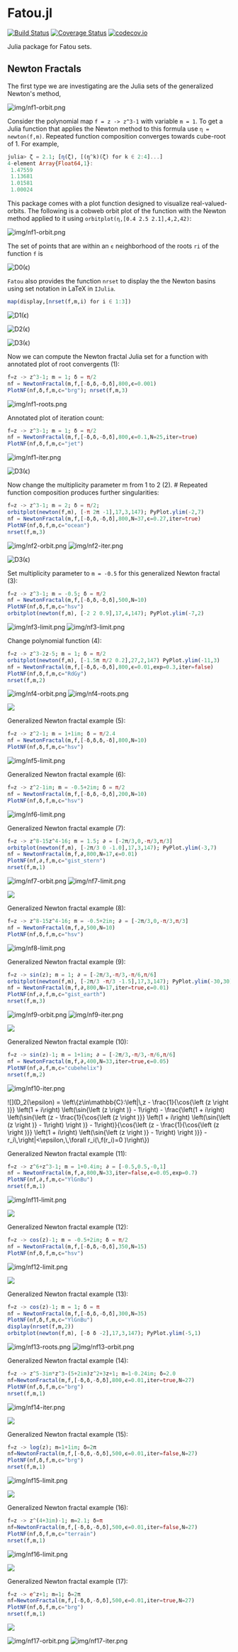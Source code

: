 # Fatou.jl

[![Build Status](https://travis-ci.org/chakravala/Fatou.jl.svg?branch=master)](https://travis-ci.org/chakravala/Fatou.jl) [![Coverage Status](https://coveralls.io/repos/chakravala/Fatou.jl/badge.svg?branch=master&service=github)](https://coveralls.io/github/chakravala/Fatou.jl?branch=master) [![codecov.io](http://codecov.io/github/chakravala/Fatou.jl/coverage.svg?branch=master)](http://codecov.io/github/chakravala/Fatou.jl?branch=master)

Julia package for Fatou sets.

## Newton Fractals

The first type we are investigating are the Julia sets of the generalized Newton's method,

![img/nf1-orbit.png](http://latex.codecogs.com/svg.latex?z%20\mapsto%20z%20-%20m%20\frac{f(z)}{f%27(z)}.)

Consider the polynomial map `f = z -> z^3-1` with variable `m = 1`. To get a Julia function that applies the Newton method to this formula use `η = newton(f,m)`. Repeated function composition converges towards cube-root of 1. For example,
```Julia
julia> ζ = 2.1; [η(ζ), [(η^k)(ζ) for k ∈ 2:4]...]
4-element Array{Float64,1}:
 1.47559
 1.13681
 1.01581
 1.00024
```

This package comes with a plot function designed to visualize real-valued-orbits. The following is a cobweb orbit plot of the function with the Newton method applied to it using `orbitplot(η,[0.4 2.5 2.1],4,2,42)`:

![img/nf1-orbit.png](img/nf1-orbit.png)

The set of points that are within an `ϵ` neighborhood of the roots `ri` of the function `f` is

![D0(ϵ)](http://latex.codecogs.com/svg.latex?D_0(\epsilon)%20=%20\left\\P%20z\in\mathbb{C}:%20\left|\\,z%20-%20r_i\\,\right|%3C\epsilon\\,\\,\forall%20r_i(\\,f(r_i)=0%20)\right})

`Fatou` also provides the function `nrset` to display the   the Newton basins using set notation in LaTeX in `IJulia`.

```Julia
map(display,[nrset(f,m,i) for i ∈ 1:3])
```

![D1(ϵ)](http://latex.codecogs.com/svg.latex?D_1(\epsilon)%20=%20\left\\{z\in\mathbb{C}:\left|\\,z%20-%20\frac{z^{3}%20-%201}{3%20z^{2}}%20-%20r_i\\,\right|%3C\epsilon,\\,\forall%20r_i(\\,f(r_i)=0%20)\right\\})

![D2(ϵ)](http://latex.codecogs.com/svg.latex?D_2(\epsilon)%20=%20\left\\{z\in\mathbb{C}:\left|\\,z%20-%20\frac{\left(z%20-%20\frac{z^{3}%20-%201}{3%20z^{2}}\right)^{3}%20-%201}{3%20\left(z%20-%20\frac{z^{3}%20-%201}{3%20z^{2}}\right)^{2}}%20-%20\frac{z^{3}%20-%201}{3%20z^{2}}%20-%20r_i\\,\right|%3C\epsilon,\\,\forall%20r_i(\\,f(r_i)=0%20)\right\\})

![D3(ϵ)](http://latex.codecogs.com/svg.latex?D_3(\epsilon)%20=%20\left\\{z\in\mathbb{C}:\left|\\,z%20-%20\frac{\left(z%20-%20\frac{\left(z%20-%20\frac{z^{3}%20-%201}{3%20z^{2}}\right)^{3}%20-%201}{3%20\left(z%20-%20\frac{z^{3}%20-%201}{3%20z^{2}}\right)^{2}}%20-%20\frac{z^{3}%20-%201}{3%20z^{2}}\right)^{3}%20-%201}{3%20\left(z%20-%20\frac{\left(z%20-%20\frac{z^{3}%20-%201}{3%20z^{2}}\right)^{3}%20-%201}{3%20\left(z%20-%20\frac{z^{3}%20-%201}{3%20z^{2}}\right)^{2}}%20-%20\frac{z^{3}%20-%201}{3%20z^{2}}\right)^{2}}%20-%20\frac{\left(z%20-%20\frac{z^{3}%20-%201}{3%20z^{2}}\right)^{3}%20-%201}{3%20\left(z%20-%20\frac{z^{3}%20-%201}{3%20z^{2}}\right)^{2}}%20-%20\frac{z^{3}%20-%201}{3%20z^{2}}%20-%20r_i\\,\right|%3C\epsilon,\\,\forall%20r_i(\\,f(r_i)=0%20)\right\\})

Now we can compute the Newton fractal Julia set for a function with annotated plot of root convergents (1):

```Julia
f=z -> z^3-1; m = 1; δ = π/2
nf = NewtonFractal(m,f,[-δ,δ,-δ,δ],800,ϵ=0.001)
PlotNF(nf,δ,f,m,c="brg"); nrset(f,m,3)
```

![img/nf1-roots.png](img/nf1-roots.png)

Annotated plot of iteration count:
```Julia
f=z -> z^3-1; m = 1; δ = π/2
nf = NewtonFractal(m,f,[-δ,δ,-δ,δ],800,ϵ=0.1,N=25,iter=true)
PlotNF(nf,δ,f,m,c="jet")
```

![img/nf1-iter.png](img/nf1-iter.png)

![D3(ϵ)](http://latex.codecogs.com/svg.latex?D_3(\epsilon)%20=%20\left\\{z\in\mathbb{C}:\left|\\,z%20-%20\frac{\left(z%20-%20\frac{\left(z%20-%20\frac{z^{3}%20-%201}{3%20z^{2}}\right)^{3}%20-%201}{3%20\left(z%20-%20\frac{z^{3}%20-%201}{3%20z^{2}}\right)^{2}}%20-%20\frac{z^{3}%20-%201}{3%20z^{2}}\right)^{3}%20-%201}{3%20\left(z%20-%20\frac{\left(z%20-%20\frac{z^{3}%20-%201}{3%20z^{2}}\right)^{3}%20-%201}{3%20\left(z%20-%20\frac{z^{3}%20-%201}{3%20z^{2}}\right)^{2}}%20-%20\frac{z^{3}%20-%201}{3%20z^{2}}\right)^{2}}%20-%20\frac{\left(z%20-%20\frac{z^{3}%20-%201}{3%20z^{2}}\right)^{3}%20-%201}{3%20\left(z%20-%20\frac{z^{3}%20-%201}{3%20z^{2}}\right)^{2}}%20-%20\frac{z^{3}%20-%201}{3%20z^{2}}%20-%20r_i\\,\right|%3C\epsilon,\\,\forall%20r_i(\\,f(r_i)=0%20)\right\\})

Now change the multiplicity parameter m from 1 to 2 (2). # Repeated function composition produces further singularities:

```Julia
f=z -> z^3-1; m = 2; δ = π/2;
orbitplot(newton(f,m), [-π 2π -1],17,3,147); PyPlot.ylim(-2,7)
nf = NewtonFractal(m,f,[-δ,δ,-δ,δ],800,N=37,ϵ=0.27,iter=true)
PlotNF(nf,δ,f,m,c="ocean")
nrset(f,m,3)
```

![img/nf2-orbit.png](img/nf2-orbit.png)
![img/nf2-iter.png](img/nf2-iter.png)

![D3(ϵ)](http://latex.codecogs.com/svg.latex?D_3(\epsilon)%20=%20\left\\{z\in\mathbb{C}:\left|\\,z%20-%20\frac{2%20\left(z%20-%20\frac{2%20\left(z%20-%20\frac{2%20z^{3}%20-%202}{3%20z^{2}}\right)^{3}%20-%202}{3%20\left(z%20-%20\frac{2%20z^{3}%20-%202}{3%20z^{2}}\right)^{2}}%20-%20\frac{2%20z^{3}%20-%202}{3%20z^{2}}\right)^{3}%20-%202}{3%20\left(z%20-%20\frac{2%20\left(z%20-%20\frac{2%20z^{3}%20-%202}{3%20z^{2}}\right)^{3}%20-%202}{3%20\left(z%20-%20\frac{2%20z^{3}%20-%202}{3%20z^{2}}\right)^{2}}%20-%20\frac{2%20z^{3}%20-%202}{3%20z^{2}}\right)^{2}}%20-%20\frac{2%20\left(z%20-%20\frac{2%20z^{3}%20-%202}{3%20z^{2}}\right)^{3}%20-%202}{3%20\left(z%20-%20\frac{2%20z^{3}%20-%202}{3%20z^{2}}\right)^{2}}%20-%20\frac{2%20z^{3}%20-%202}{3%20z^{2}}%20-%20r_i\\,\right|%3C\epsilon,\\,\forall%20r_i(\\,f(r_i)=0%20)\right\\})

Set multiplicity parameter to `m = -0.5` for this generalized Newton fractal (3):

```Julia
f=z -> z^3-1; m = -0.5; δ = π/2
nf = NewtonFractal(m,f,[-δ,δ,-δ,δ],500,N=10)
PlotNF(nf,δ,f,m,c="hsv")
orbitplot(newton(f,m), [-2 2 0.9],17,4,147); PyPlot.ylim(-7,2)
```

![img/nf3-limit.png](img/nf3-limit.png)
![img/nf3-limit.png](img/nf3-orbit.png)

Change polynomial function (4):

```Julia
f=z -> z^3-2z-5; m = 1; δ = π/2
orbitplot(newton(f,m), [-1.5π π/2 0.2],27,2,147) PyPlot.ylim(-11,3)
nf = NewtonFractal(m,f,[-δ,δ,-δ,δ],800,ϵ=0.01,exp=0.3,iter=false)
PlotNF(nf,δ,f,m,c="RdGy")
nrset(f,m,2)
```

![img/nf4-orbit.png](img/nf4-orbit.png)
![img/nf4-roots.png](img/nf4-roots.png)

![](http://latex.codecogs.com/svg.latex?D_2(\epsilon)%20=%20\left\\{z\in\mathbb{C}:\left|\\,z%20-%20\frac{-%202%20z%20+%20\left(z%20-%20\frac{z^{3}%20-%202%20z%20-%205}{3%20z^{2}%20-%202}\right)^{3}%20-%205%20+%20\frac{2%20z^{3}%20-%204%20z%20-%2010}{3%20z^{2}%20-%202}}{3%20\left(z%20-%20\frac{z^{3}%20-%202%20z%20-%205}{3%20z^{2}%20-%202}\right)^{2}%20-%202}%20-%20\frac{z^{3}%20-%202%20z%20-%205}{3%20z^{2}%20-%202}%20-%20r_i\\,\right|%3C\epsilon,\\,\forall%20r_i(\\,f(r_i)=0%20)\right\\})

Generalized Newton fractal example (5):

```Julia
f=z -> z^2-1; m = 1+1im; δ = π/2.4
nf = NewtonFractal(m,f,[-δ,δ,δ,-δ],800,N=10)
PlotNF(nf,δ,f,m,c="hsv")
```

![img/nf5-limit.png](img/nf5-limit.png)

Generalized Newton fractal example (6):

```Julia
f=z -> z^2-1im; m = -0.5+2im; δ = π/2
nf = NewtonFractal(m,f,[-δ,δ,-δ,δ],200,N=10)
PlotNF(nf,δ,f,m,c="hsv")
```

![img/nf6-limit.png](img/nf6-limit.png)

Generalized Newton fractal example (7):

```Julia
f=z -> z^8-15z^4-16; m = 1.5; ∂ = [-2π/3,0,-π/3,π/3]
orbitplot(newton(f,m), [-2π/3 0 -1.0],17,3,147); PyPlot.ylim(-3,7)
nf = NewtonFractal(m,f,∂,800,N=17,ϵ=0.01)
PlotNF(nf,∂,f,m,c="gist_stern")
nrset(f,m,1)
```
![img/nf7-orbit.png](img/nf7-orbit.png)
![img/nf7-limit.png](img/nf7-limit.png)

![](http://latex.codecogs.com/svg.latex?D_1(\epsilon)%20=%20\left\\{z\in\mathbb{C}:\left|\\,z%20-%20\frac{1.5%20z^{8}%20-%2075961.5}{8%20z^{7}}%20-%20r_i\\,\right|%3C\epsilon,\\,\forall%20r_i(\\,f(r_i)=0%20)\right\\})

Generalized Newton fractal example (8):

```Julia
f=z -> z^8-15z^4-16; m = -0.5+2im; ∂ = [-2π/3,0,-π/3,π/3]
nf = NewtonFractal(m,f,∂,500,N=10)
PlotNF(nf,δ,f,m,c="hsv")
```
![img/nf8-limit.png](img/nf8-limit.png)

Generalized Newton fractal example (9):

```Julia
f=z -> sin(z); m = 1; ∂ = [-2π/3,-π/3,-π/6,π/6]
orbitplot(newton(f,m), [-2π/3 -π/3 -1.5],17,3,147); PyPlot.ylim(-30,30)
nf = NewtonFractal(m,f,∂,800,N=17,iter=true,ϵ=0.01)
PlotNF(nf,∂,f,m,c="gist_earth")
nrset(f,m,3)
```
![img/nf9-orbit.png](img/nf9-orbit.png)
![img/nf9-iter.png](img/nf9-iter.png)

![](http://latex.codecogs.com/svg.latex?D_3(\epsilon)%20=%20\left\\{z\in\mathbb{C}:\left|\\,z%20-%20\frac{\sin{\left%20(z%20\right%20)}}{\cos{\left%20(z%20\right%20)}}%20-%20\frac{\sin{\left%20(z%20-%20\frac{\sin{\left%20(z%20\right%20)}}{\cos{\left%20(z%20\right%20)}}%20\right%20)}}{\cos{\left%20(z%20-%20\frac{\sin{\left%20(z%20\right%20)}}{\cos{\left%20(z%20\right%20)}}%20\right%20)}}%20+%20\frac{\sin{\left%20(-%20z%20+%20\frac{\sin{\left%20(z%20\right%20)}}{\cos{\left%20(z%20\right%20)}}%20+%20\frac{\sin{\left%20(z%20-%20\frac{\sin{\left%20(z%20\right%20)}}{\cos{\left%20(z%20\right%20)}}%20\right%20)}}{\cos{\left%20(z%20-%20\frac{\sin{\left%20(z%20\right%20)}}{\cos{\left%20(z%20\right%20)}}%20\right%20)}}%20\right%20)}}{\cos{\left%20(-%20z%20+%20\frac{\sin{\left%20(z%20\right%20)}}{\cos{\left%20(z%20\right%20)}}%20+%20\frac{\sin{\left%20(z%20-%20\frac{\sin{\left%20(z%20\right%20)}}{\cos{\left%20(z%20\right%20)}}%20\right%20)}}{\cos{\left%20(z%20-%20\frac{\sin{\left%20(z%20\right%20)}}{\cos{\left%20(z%20\right%20)}}%20\right%20)}}%20\right%20)}}%20-%20r_i\\,\right|%3C\epsilon,\\,\forall%20r_i(\\,f(r_i)=0%20)\right\\})

Generalized Newton fractal example (10):

```Julia
f=z -> sin(z)-1; m = 1+1im; ∂ = [-2π/3,-π/3,-π/6,π/6]
nf = NewtonFractal(m,f,∂,400,N=33,iter=true,ϵ=0.05)
PlotNF(nf,∂,f,m,c="cubehelix")
nrset(f,m,2)
```

![img/nf10-iter.png](img/nf10-iter.png)

![](D_2(\epsilon) = \left\\{z\in\mathbb{C}:\left|\\,z - \frac{1}{\cos{\left (z \right )}} \left(1 + i\right) \left(\sin{\left (z \right )} - 1\right) - \frac{\left(1 + i\right) \left(\sin{\left (z - \frac{1}{\cos{\left (z \right )}} \left(1 + i\right) \left(\sin{\left (z \right )} - 1\right) \right )} - 1\right)}{\cos{\left (z - \frac{1}{\cos{\left (z \right )}} \left(1 + i\right) \left(\sin{\left (z \right )} - 1\right) \right )}} - r_i\\,\right|<\epsilon,\\,\forall r_i(\\,f(r_i)=0 )\right\\})

Generalized Newton fractal example (11):

```Julia
f=z -> z^6+z^3-1; m = 1+0.4im; ∂ = [-0.5,0.5,-0,1]
nf = NewtonFractal(m,f,∂,800,N=33,iter=false,ϵ=0.05,exp=0.7)
PlotNF(nf,∂,f,m,c="YlGnBu")
nrset(f,m,1)
```

![img/nf11-limit.png](img/nf11-limit.png)

![](http://latex.codecogs.com/svg.latex?D_1(\epsilon)%20=%20\left\\{z\in\mathbb{C}:\left|\\,z%20-%20\frac{\left(1.0%20+%200.4%20i\right)%20\left(z^{6}%20-%20z^{3}%20-%201\right)}{6%20z^{5}%20-%203%20z^{2}}%20-%20r_i\\,\right|%3C\epsilon,\\,\forall%20r_i(\\,f(r_i)=0%20)\right\\})

Generalized Newton fractal example (12):

```Julia
f=z -> cos(z)-1; m = -0.5+2im; δ = π/2
nf = NewtonFractal(m,f,[-δ,δ,-δ,δ],350,N=15)
PlotNF(nf,δ,f,m,c="hsv")
```

![img/nf12-limit.png](img/nf12-limit.png)

![](http://latex.codecogs.com/svg.latex?D_2(\epsilon)%20=%20\left\\{z\in\mathbb{C}:\left|\\,z%20+%20\frac{\cos{\left%20(z%20\right%20)}%20-%201}{\sin{\left%20(z%20\right%20)}}%20+%20\frac{\cos{\left%20(z%20+%20\frac{\cos{\left%20(z%20\right%20)}%20-%201}{\sin{\left%20(z%20\right%20)}}%20\right%20)}%20-%201}{\sin{\left%20(z%20+%20\frac{\cos{\left%20(z%20\right%20)}%20-%201}{\sin{\left%20(z%20\right%20)}}%20\right%20)}}%20-%20r_i\\,\right|%3C\epsilon,\\,\forall%20r_i(\\,f(r_i)=0%20)\right\\})

Generalized Newton fractal example (13):

```Julia
f=z -> cos(z)-1; m = 1; δ = π
nf = NewtonFractal(m,f,[-δ,δ,-δ,δ],300,N=35)
PlotNF(nf,δ,f,m,c="YlGnBu")
display(nrset(f,m,2))
orbitplot(newton(f,m), [-δ δ -2],17,3,147); PyPlot.ylim(-5,1)
```

![img/nf13-roots.png](img/nf13-roots.png)
![img/nf13-orbit.png](img/nf13-orbit.png)

Generalized Newton fractal example (14):

```Julia
f=z -> z^5-3im*z^3-(5+2im)z^2+3z+1; m=1-0.24im; δ=2.0
nf=NewtonFractal(m,f,[-δ,δ,-δ,δ],800,ϵ=0.01,iter=true,N=27)
PlotNF(nf,δ,f,m,c="brg")
nrset(f,m,1)
```

![img/nf14-iter.png](img/nf14-iter.png)

![](http://latex.codecogs.com/svg.latex?D_1(\epsilon)%20=%20\left\\{z\in\mathbb{C}:\left|\\,z%20-%20\frac{\left(1.0%20-%200.24%20i\right)%20\left(z^{5}%20-%203%20i%20z^{3}%20-%20z^{2}%20\left(5%20+%202%20i\right)%20+%203%20z%20+%201\right)}{5%20z^{4}%20-%209%20i%20z^{2}%20-%202%20z%20\left(5%20+%202%20i\right)%20+%203}%20-%20r_i\\,\right|%3C\epsilon,\\,\forall%20r_i(\\,f(r_i)=0%20)\right\\})

Generalized Newton fractal example (15):

```Julia
f=z -> log(z); m=1+1im; δ=2π
nf=NewtonFractal(m,f,[-δ,δ,-δ,δ],500,ϵ=0.01,iter=false,N=27)
PlotNF(nf,δ,f,m,c="brg")
nrset(f,m,1)
```

![img/nf15-limit.png](img/nf15-limit.png)

![](http://latex.codecogs.com/svg.latex?D_1(\epsilon)%20=%20\left\\{z\in\mathbb{C}:\left|\\,-%20z%20\left(1%20-%20i\right)%20\log{\left%20(z%20\right%20)}%20+%20z%20-%20r_i\\,\right|%3C\epsilon,\\,\forall%20r_i(\\,f(r_i)=0%20)\right\\})

Generalized Newton fractal example (16):

```Julia
f=z -> z^(4+3im)-1; m=2.1; δ=π
nf=NewtonFractal(m,f,[-δ,δ,-δ,δ],500,ϵ=0.01,iter=false,N=27)
PlotNF(nf,δ,f,m,c="terrain")
nrset(f,m,1)
```
![img/nf16-limit.png](img/nf16-limit.png)

![](http://latex.codecogs.com/svg.latex?D_1(\epsilon)%20=%20\left\\{z\in\mathbb{C}:\left|\\,-%20\frac{z%20z^{-4%20-%203%20i}}{4%20+%203%20i}%20\left(2.1%20z^{4%20+%203%20i}%20-%202.1\right)%20+%20z%20-%20r_i\\,\right|%3C\epsilon,\\,\forall%20r_i(\\,f(r_i)=0%20)\right\\})

Generalized Newton fractal example (17):

```Julia
f=z -> e^z+1; m=1; δ=2π
nf=NewtonFractal(m,f,[-δ,δ,-δ,δ],500,ϵ=0.01,iter=true,N=27)
PlotNF(nf,δ,f,m,c="brg")
nrset(f,m,1)
```

![](http://latex.codecogs.com/svg.latex?D_2(\epsilon)%20=%20\left\\{z\in\mathbb{C}:\left|\\,z%20-%20\left(e^{z}%20+%201\right)%20e^{-%20z}%20-%20\left(e^{z%20-%20\left(e^{z}%20+%201\right)%20e^{-%20z}}%20+%201\right)%20e^{-%20z%20+%20\left(e^{z}%20+%201\right)%20e^{-%20z}}%20-%20r_i\\,\right|%3C\epsilon,\\,\forall%20r_i(\\\,f(r_i)=0%20)\right\\})

![img/nf17-orbit.png](img/nf17-orbit.png)
![img/nf17-iter.png](img/nf17-iter.png)
